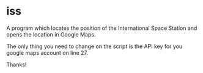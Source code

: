 # iss
A program which locates the position of the International Space Station and opens the location in Google Maps.


The only thing you need to change on the script is the API key for you google maps account on line 27.

Thanks!
